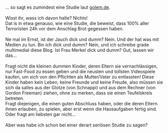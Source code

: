 <html><body><p>... so sagt es zumindest eine Studie laut <a href="http://www.golem.de/0509/40628.html">golem.de</a>.<br>
<br>
Wisst ihr, wass ich davon halte? Nichts!<br>
Dat is in etwa genauso, wie eine Studie, die beweist, dass 100% aller Terroristen 24h vor dem Anschlag Brot gegessen haben.<br>
<br>
Ne mal im Ernst, ist der Jauch dick und dumm? Nein. Und der hat was mit Medien zu tun. Bin ich dick und dumm? Nein, und ich schreibe grade multimedial diese Blog. Ist Frau Merkel dick und dumm? Gut, lassen wir das...<br>
<br>
Fragt nicht die kleinen dummen Kinder, deren Eltern  sie vernachlässigen, nur Fast-Food zu essen geben und die neusten und tollsten Videospiele kaufen, um sich von den Pflichten als Mutter/Vater zu entlassten! Diese Kinder haben kein Leben, keine Freunde und keine Freude, also müssen sie sich da salles aus der Glotze (von Schnappi) und aus dem Rechner (von Gordon Freeman) ziehen, ohne zu merken, dass sie einen Teufelskreis betreten.<br>
Fragt diejenigen, die einen guten Abschluss haben, oder die deren Eltern ihnen erlauben, zu spielen, aber erst wenn die Hausaufgaben fertig sind.<br>
Oder fragt am liebsten gar nicht...<br>
<br>
Aber was habe ich schon bei einer derart seriösen Studie zu sagen?</p></body></html>